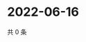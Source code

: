 # 2022-06-16

共 0 条

<!-- BEGIN WEIBO -->
<!-- 最后更新时间 Thu Jun 16 2022 11:22:24 GMT+0800 (China Standard Time) -->

<!-- END WEIBO -->
